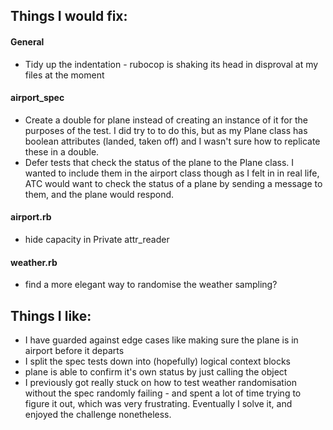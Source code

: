 ## Things I would fix:

#### General
- Tidy up the indentation - rubocop is shaking its head in disproval at my files at the moment

#### airport_spec
- Create a double for plane instead of creating an instance of it for the purposes of the test. I did try to to do this, but as my Plane class has boolean attributes (landed, taken off) and I wasn't sure how to replicate these in a double.
- Defer tests that check the status of the plane to the Plane class. I wanted to include them in the airport class though as I felt in in real life, ATC would want to check the status of a plane by sending a message to them, and the plane would respond.

#### airport.rb
- hide capacity in Private attr_reader

#### weather.rb
- find a more elegant way to randomise the weather sampling?

## Things I like:
- I have guarded against edge cases like making sure the plane is in airport before it departs
- I split the spec tests down into (hopefully) logical context blocks 
- plane is able to confirm it's own status by just calling the object
- I previously got really stuck on how to test weather randomisation without the spec randomly failing - and spent a lot of time trying to figure it out, which was very frustrating. Eventually I solve it, and enjoyed the challenge nonetheless.

